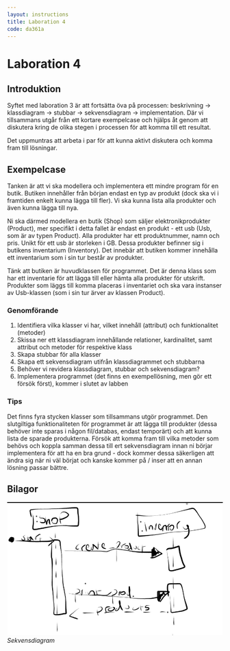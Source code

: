 ```yaml
---
layout: instructions
title: Laboration 4
code: da361a
---
```


# Laboration 4

## Introduktion

Syftet med laboration 3 är att fortsätta öva på processen: beskrivning -> klassdiagram -> stubbar -> sekvensdiagram -> implementation. Där vi tillsammans utgår från ett kortare exempelcase och hjälps åt genom att diskutera kring de olika stegen i processen för att komma till ett resultat.

Det uppmuntras att arbeta i par för att kunna aktivt diskutera och komma fram till lösningar.

## Exempelcase

Tanken är att vi ska modellera och implementera ett mindre program för en butik. Butiken innehåller från början endast en typ av produkt (dock ska vi i framtiden enkelt kunna lägga till fler). Vi ska kunna lista alla produkter och även kunna lägga till nya.

Ni ska därmed modellera en butik (Shop) som säljer elektronikprodukter (Product), mer specifikt i detta fallet är endast en produkt - ett usb (Usb, som är av typen Product). Alla produkter har ett produktnummer, namn och pris. Unikt för ett usb är storleken i GB. Dessa produkter befinner sig i butikens inventarium (Inventory). Det innebär att butiken kommer innehålla ett inventarium som i sin tur består av produkter.

Tänk att butiken är huvudklassen för programmet. Det är denna klass som har ett inventarie för att lägga till eller hämta alla produkter för utskrift. Produkter som läggs till komma placeras i inventariet och ska vara instanser av Usb-klassen (som i sin tur ärver av klassen Product).

### Genomförande

1. Identifiera vilka klasser vi har, vilket innehåll (attribut) och funktionalitet (metoder)
2. Skissa ner ett klassdiagram innehållande relationer, kardinalitet, samt attribut och metoder för respektive klass
3. Skapa stubbar för alla klasser
4. Skapa ett sekvensdiagram utifrån klassdiagrammet och stubbarna
5. Behöver vi revidera klassdiagram, stubbar och sekvensdiagram?
6. Implementera programmet (det finns en exempellösning, men gör ett försök först), kommer i slutet av labben

### Tips

Det finns fyra stycken klasser som tillsammans utgör programmet. Den slutgiltiga funktionaliteten för programmet är att lägga till produkter (dessa behöver inte sparas i någon fil/databas, endast temporärt) och att kunna lista de sparade produkterna. Försök att komma fram till vilka metoder som behövs och koppla samman dessa till ert sekvensdiagram innan ni börjar implementera för att ha en bra grund - dock kommer dessa säkerligen att ändra sig när ni väl börjat och kanske kommer på / inser att en annan lösning passar bättre.

## Bilagor

<!--[Klicka här för att ladda ner exempellösningen](/assets/zip/labb4_oop_da361a.zip)-->

![Sekvensdiagram](/assets/img/da361a_labb4_sequence_diagram.png) _Sekvensdiagram_
